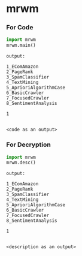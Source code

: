 # mrwm


### For Code
```python
import mrwm
mrwm.main()
```

```
output:

1_EComAmazon
2_PageRank
3_SpamClassifier
4_TextMining
5_AprioriAlgorithmCase
6_BasicCrawler
7_FocusedCrawler
8_SentimentAnalysis

1


<code as an output>
```

### For Decryption
```python
import mrwm
mrwm.desc()
```

```
output:

1_EComAmazon
2_PageRank
3_SpamClassifier
4_TextMining
5_AprioriAlgorithmCase
6_BasicCrawler
7_FocusedCrawler
8_SentimentAnalysis

1


<description as an output>
```
